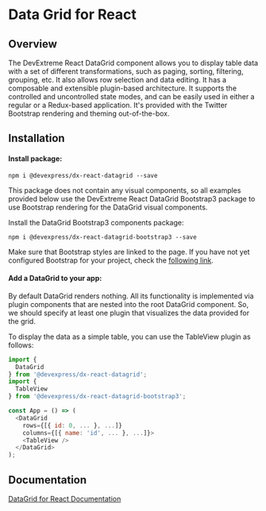 # Data Grid for React

## Overview

The DevExtreme React DataGrid component allows you to display table data with a set of different transformations, such as paging, sorting, filtering, grouping, etc. It also allows row selection and data editing. It has a composable and extensible plugin-based architecture. It supports the controlled and uncontrolled state modes, and can be easily used in either a regular or a Redux-based application. It's provided with the Twitter Bootstrap rendering and theming out-of-the-box.

## Installation

#### Install package:

```
npm i @devexpress/dx-react-datagrid --save
```

This package does not contain any visual components, so all examples provided below use the DevExtreme React DataGrid Bootstrap3 package to use Bootstrap rendering for the DataGrid visual components.

Install the DataGrid Bootstrap3 components package:

```
npm i @devexpress/dx-react-datagrid-bootstrap3 --save
```

Make sure that Bootstrap styles are linked to the page. If you have not yet configured Bootstrap for your project, check the [following link](http://getbootstrap.com/getting-started/#download).

#### Add a DataGrid to your app:

By default DataGrid renders nothing. All its functionality is implemented via plugin components that are nested into the root DataGrid component. So, we should specify at least one plugin that visualizes the data provided for the grid.

To display the data as a simple table, you can use the TableView plugin as follows:

```js
import {
  DataGrid
} from '@devexpress/dx-react-datagrid';
import {
  TableView
} from '@devexpress/dx-react-datagrid-bootstrap3';

const App = () => (
  <DataGrid
    rows={[{ id: 0, ... }, ...]}
    columns={[{ name: 'id', ... }, ...]}>
    <TableView />
  </DataGrid>
);
```

## Documentation

[DataGrid for React Documentation](docs)

